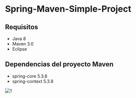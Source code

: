 # Spring-Maven-Simple-Project

## Requisitos
- Java 8 
- Maven 3.0
- Eclipse 

## Dependencias del proyecto Maven
- spring-core 5.3.8
- spring-context 5.3.8

![1](https://user-images.githubusercontent.com/54692898/127573833-c831c2d8-f9ff-41b8-8da6-8b872e4d1b30.jpg)
